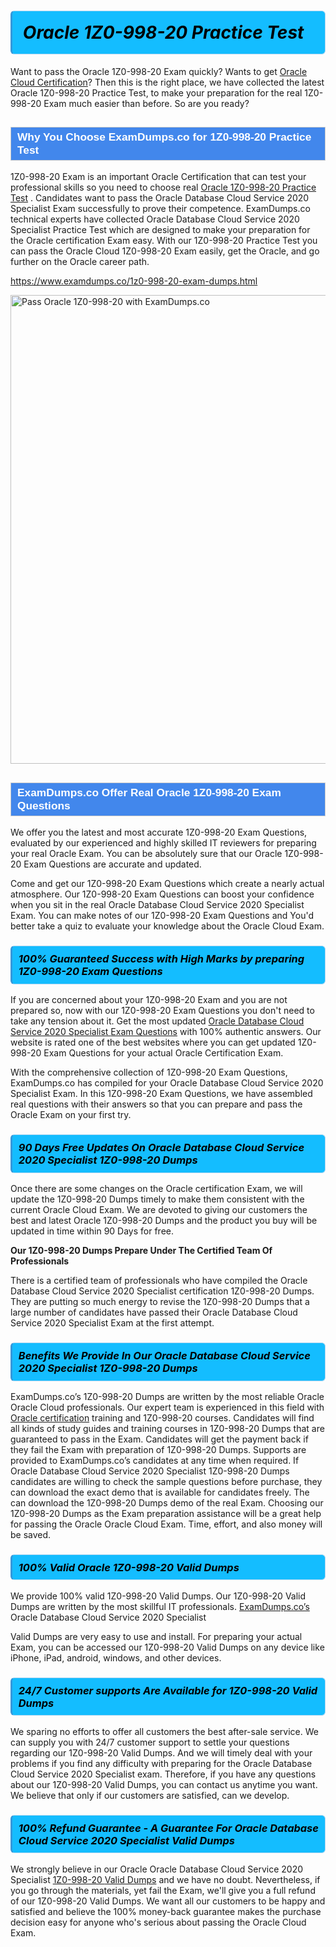 <h1>                <strong><span style="display: block; color: #000000; background: #14BDFF; border: 0.5px solid #AED6F1; border-left: 3px solid #3498DB; padding: .6em; border-radius: 6px;">                     <em>Oracle 1Z0-998-20 <span class="exam_variation">Practice Test</span> </em>                </span></strong>            </h1>                        <p>Want to pass the Oracle 1Z0-998-20 Exam quickly? Wants to get <a href="https://www.examdumps.co/oracle-cloud-exam-dumps.html">Oracle Cloud  Certification</a>?  Then this is the right place, we have collected the             latest Oracle 1Z0-998-20 <span class="exam_variation">Practice Test</span>, to make your preparation for the real 1Z0-998-20 Exam much easier than before. So are you ready?</p>                        <h2 style="background: #4287ec; border: 1px solid #cccccc; padding: 5px 10px;">                <span style="color: #ffffff;">                    <span style="font-size: 11pt;">                        <span style="line-height: normal;">                            <span style="font-family: Calibri,sans-serif;">                                <strong>                                    <span style="font-size: 13.0pt;">Why You Choose ExamDumps.co for 1Z0-998-20 <span class="exam_variation">Practice Test</span></span>                                </strong>                            </span>                        </span>                    </span>                </span>            </h2>                        <p>1Z0-998-20 Exam is an important Oracle Certification that can test your professional skills so you need to choose real <a href="https://www.examdumps.co/1z0-998-20-exam-dumps.html">Oracle 1Z0-998-20 <span class="exam_variation">Practice Test</span></a> .             Candidates want to pass the Oracle Database Cloud Service 2020 Specialist Exam successfully to prove their competence. ExamDumps.co technical experts             have collected Oracle Database Cloud Service 2020 Specialist <span class="exam_variation">Practice Test</span> which are designed to make your preparation for the Oracle certification Exam easy. With our             1Z0-998-20 <span class="exam_variation">Practice Test</span> you can pass the Oracle Cloud  1Z0-998-20 Exam easily, get the Oracle, and go further on the Oracle career path.</p>                        <p><a href="https://www.examdumps.co/1z0-998-20-exam-dumps.html">https://www.examdumps.co/1z0-998-20-exam-dumps.html</a></p>                        <p><a href="https://www.examdumps.co/"><img src="https://www.examdumps.co//images/banners/big-sale-20-percent-discount-offer-examdumps.jpg" class="postImage" alt="Pass Oracle 1Z0-998-20 with ExamDumps.co" width="750"></a></p>                            <h2 style="background: #4287ec; border: 1px solid #cccccc; padding: 5px 10px;">                <span style="color: #ffffff;">                    <span style="font-size: 11pt;">                        <span style="line-height: normal;">                            <span style="font-family: Calibri,sans-serif;">                                <strong>                                    <span style="font-size: 13.0pt;">ExamDumps.co Offer Real Oracle 1Z0-998-20 <span class="exam_variation2">Exam Questions</span></span>                                </strong>                            </span>                        </span>                    </span>                </span>            </h2>                        <p>We offer you the latest and most accurate 1Z0-998-20 <span class="exam_variation2">Exam Questions</span>, evaluated by our experienced and highly skilled IT reviewers for preparing your             real Oracle Exam. You can be absolutely sure that our Oracle 1Z0-998-20 <span class="exam_variation2">Exam Questions</span> are accurate and updated.</p>                        <p>Come and get our 1Z0-998-20 <span class="exam_variation2">Exam Questions</span> which create a nearly actual atmosphere. Our 1Z0-998-20 <span class="exam_variation2">Exam Questions</span> can boost your confidence when you sit             in the real Oracle Database Cloud Service 2020 Specialist Exam. You can make notes of our 1Z0-998-20 <span class="exam_variation2">Exam Questions</span> and You'd better take a quiz to evaluate             your knowledge about the Oracle Cloud  Exam.</p>                        <h3>                <strong>                    <span style="display: block; color: #000000; background: #14BDFF; border: 0.5px solid #AED6F1; border-left: 3px solid #3498DB; padding: .6em; border-radius: 6px;">                        <em>100% Guaranteed Success with High Marks by preparing 1Z0-998-20 <span class="exam_variation2">Exam Questions</span></em>                    </span>                </strong>            </h3>                        <p>If you are concerned about your 1Z0-998-20 Exam and you are not prepared so, now with our 1Z0-998-20 <span class="exam_variation2">Exam Questions</span> you don't need to take any tension about it.            Get the most updated <a href="https://www.examdumps.co/1z0-998-20-exam-dumps.html">Oracle Database Cloud Service 2020 Specialist <span class="exam_variation2">Exam Questions</span></a> with 100% authentic answers. Our website is rated one of the best websites where you can             get updated 1Z0-998-20 <span class="exam_variation2">Exam Questions</span> for your actual Oracle Certification Exam.</p>                        <p>With the comprehensive collection of 1Z0-998-20 <span class="exam_variation2">Exam Questions</span>, ExamDumps.co has compiled for your Oracle Database Cloud Service 2020 Specialist Exam. In this 1Z0-998-20 <span class="exam_variation2">Exam Questions</span>,             we have assembled real questions with their answers so that you can prepare and pass the Oracle Exam on your first try.</p>                        <h3>                <strong>                    <span style="display: block; color: #000000; background: #14BDFF; border: 0.5px solid #AED6F1; border-left: 3px solid #3498DB; padding: .6em; border-radius: 6px;">                        <em>90 Days Free Updates On Oracle Database Cloud Service 2020 Specialist 1Z0-998-20 <span class="exam_variation3">Dumps</span></em>                    </span>                </strong>            </h3>                        <p>Once there are some changes on the Oracle certification Exam, we will update the 1Z0-998-20 <span class="exam_variation3">Dumps</span> timely to make them consistent with the current             Oracle Cloud  Exam. We are devoted to giving our customers the best and latest Oracle 1Z0-998-20 <span class="exam_variation3">Dumps</span> and the product you buy             will be updated in time within 90 Days for free.</p>                        <p><strong>Our 1Z0-998-20 <span class="exam_variation3">Dumps</span> Prepare Under The Certified Team Of Professionals</strong></p>                        <p>There is a certified team of professionals who have compiled the Oracle Database Cloud Service 2020 Specialist certification             1Z0-998-20 <span class="exam_variation3">Dumps</span>. They are putting so much energy to revise the 1Z0-998-20 <span class="exam_variation3">Dumps</span> that a large number of candidates have passed             their Oracle Database Cloud Service 2020 Specialist Exam  at the first attempt.</p>                        <h3>                <strong>                    <span style="display: block; color: #000000; background: #14BDFF; border: 0.5px solid #AED6F1; border-left: 3px solid #3498DB; padding: .6em; border-radius: 6px;">                        <em>Benefits We Provide In Our Oracle Database Cloud Service 2020 Specialist 1Z0-998-20 <span class="exam_variation3">Dumps</span></em>                    </span>                </strong>            </h3>                        <p>ExamDumps.co’s 1Z0-998-20 <span class="exam_variation3">Dumps</span> are written by the most reliable Oracle Oracle Cloud  professionals. Our expert team is experienced in             this field with <a href="https://www.examdumps.co/oracle-exam-dumps.html">Oracle certification</a> training and 1Z0-998-20 courses. Candidates will find all kinds of study guides and training courses in             1Z0-998-20 <span class="exam_variation3">Dumps</span> that are guaranteed to pass in the Exam. Candidates will get the payment back if they fail the Exam with preparation of             1Z0-998-20 <span class="exam_variation3">Dumps</span>. Supports are provided to ExamDumps.co’s candidates at any time when required. If Oracle Database Cloud Service 2020 Specialist             1Z0-998-20 <span class="exam_variation3">Dumps</span> candidates are willing to check the sample questions before purchase, they can download the exact demo that is available             for candidates freely. The can download the 1Z0-998-20 <span class="exam_variation3">Dumps</span> demo of the real Exam. Choosing our 1Z0-998-20 <span class="exam_variation3">Dumps</span> as the Exam preparation             assistance will be a great help for passing the Oracle Oracle Cloud  Exam. Time, effort, and also money will be saved.</p>                        <h3>                <strong>                    <span style="display: block; color: #000000; background: #14BDFF; border: 0.5px solid #AED6F1; border-left: 3px solid #3498DB; padding: .6em; border-radius: 6px;">                        <em>100% Valid Oracle 1Z0-998-20 <span class="exam_variation4">Valid Dumps</span></em>                    </span>                </strong>            </h3>                        <p>We provide 100% valid 1Z0-998-20 <span class="exam_variation4">Valid Dumps</span>. Our 1Z0-998-20 <span class="exam_variation4">Valid Dumps</span> are written by the most skillful IT professionals. <a href="https://www.examdumps.co/">ExamDumps.co’s</a> Oracle Database Cloud Service 2020 Specialist</p>            <p> <span class="exam_variation4">Valid Dumps</span> are very easy to use and install. For preparing your actual Exam, you can be accessed our 1Z0-998-20 <span class="exam_variation4">Valid Dumps</span> on any device like iPhone, iPad, android, windows, and other devices.</p>                        <h3>                <strong>                    <span style="display: block; color: #000000; background: #14BDFF; border: 0.5px solid #AED6F1; border-left: 3px solid #3498DB; padding: .6em; border-radius: 6px;">                        <em>24/7 Customer supports Are Available for 1Z0-998-20 <span class="exam_variation4">Valid Dumps</span></em>                    </span>                </strong>            </h3>                        <p>We sparing no efforts to offer all customers the best after-sale service. We can supply you with 24/7 customer support to settle your             questions regarding our 1Z0-998-20 <span class="exam_variation4">Valid Dumps</span>. And we will timely deal with your problems if you find any difficulty with preparing for the             Oracle Database Cloud Service 2020 Specialist exam. Therefore, if you have any questions about our 1Z0-998-20 <span class="exam_variation4">Valid Dumps</span>, you can contact us             anytime you want. We believe that only if our customers are satisfied, can we develop.</p>                        <h3>                <strong>                    <span style="display: block; color: #000000; background: #14BDFF; border: 0.5px solid #AED6F1; border-left: 3px solid #3498DB; padding: .6em; border-radius: 6px;">                        <em>100% Refund Guarantee - A Guarantee For Oracle Database Cloud Service 2020 Specialist <span class="exam_variation4">Valid Dumps</span></em>                    </span>                </strong>            </h3>                        <p>We strongly believe in our Oracle Oracle Database Cloud Service 2020 Specialist <a href="https://www.examdumps.co/1z0-998-20-exam-dumps.html">1Z0-998-20 <span class="exam_variation4">Valid Dumps</span></a> and we have no doubt. Nevertheless, if you go through             the materials, yet fail the Exam, we'll give you a full refund of our 1Z0-998-20 <span class="exam_variation4">Valid Dumps</span>. We want all our customers to be happy and satisfied and             believe the 100% money-back guarantee makes the purchase decision easy for anyone who's serious about passing the Oracle Cloud  Exam.</p>                    
